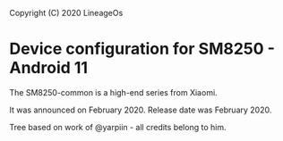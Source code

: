 Copyright (C) 2020 LineageOs

Device configuration for SM8250 - Android 11
=========================================

The SM8250-common is a high-end series from Xiaomi.

It was announced on February 2020. Release date was February 2020.


Tree based on work of @yarpiin - all credits belong to him.
